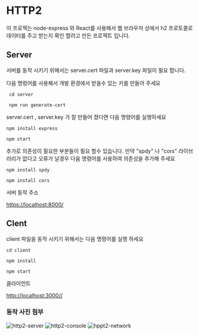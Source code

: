 <!-- @format -->

# HTTP2

이 프로젝는 node-express 와 React를 사용해서 웹 브라우저 상에서 h2 프로토콜로 데이터를 주고 받는지 확인 할려고 만든 프로젝트 입니다.

## Server

서버를 동작 시키기 위해서는 server.cert 파일과 server.key 파일이 필요 합니다.

다음 명령어를 사용해서 개발 환경에서 받을수 있는 키를 만들어 주세요

     cd server

     npm run generate-cert

server.cert , server.key 가 잘 만들어 졌다면 다음 명령어를 실행하세요

    npm install express

    npm start

추가로 의존성이 필요한 부분들이 필요 할수 있습니다. 만약 "spdy" 나 "cors" 라이브러리가 없다고 오류가 날경우 다음 명령어를 사용하여 의존성을 추가해 주세요

    npm install spdy

    npm install cors

서버 동작 주소

<https://localhost:8000/>

## Clent

client 파일을 동작 시키기 위해서는 다음 명령어를 실행 하세요

    cd client

    npm install

    npm start

클라이언트

<http://localhost:3000//>

### 동작 사진 첨부

![http2-server](https://github.com/JunMango/http2-test/assets/83738337/783897f2-0368-4616-a457-62f63cbc3893) ![http2-console](https://github.com/JunMango/http2-test/assets/83738337/627b5e3b-9401-43b4-85d7-f57b188ca300) ![hppt2-network](https://github.com/JunMango/http2-test/assets/83738337/5e099b25-d291-4d67-bb60-43cc1df26146)
